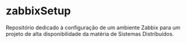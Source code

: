 # zabbixSetup
Repositório dedicado à configuração de um ambiente Zabbix para um projeto de alta disponibilidade da matéria de Sistemas Distribuídos.
